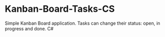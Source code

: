 # Kanban-Board-Tasks-CS
Simple Kanban Board application. Tasks can change their status: open,  in progress and done. C#
